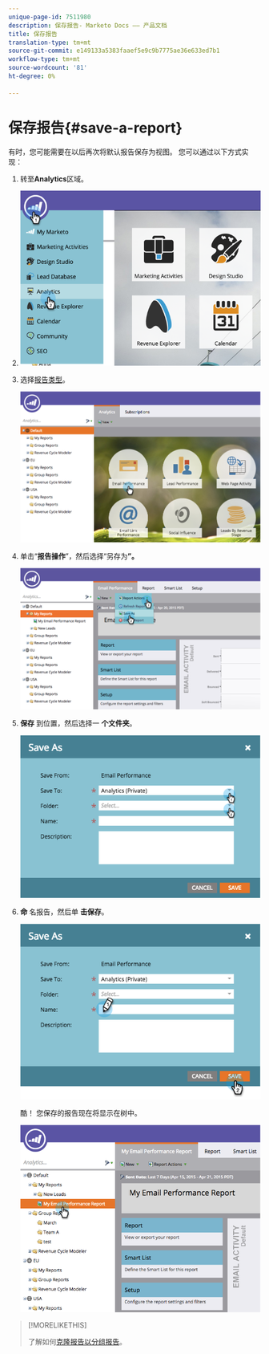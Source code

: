 ```yaml
---
unique-page-id: 7511980
description: 保存报告- Marketo Docs —— 产品文档
title: 保存报告
translation-type: tm+mt
source-git-commit: e149133a5383faaef5e9c9b7775ae36e633ed7b1
workflow-type: tm+mt
source-wordcount: '81'
ht-degree: 0%

---
```



# 保存报告{#save-a-report}

有时，您可能需要在以后再次将默认报告保存为视图。 您可以通过以下方式实现：

1. 转至&#x200B;**Analytics**&#x200B;区域。
1. ![](assets/image2015-4-30-11-3a50-3a5.png)

1. 选择[报告类型](../../../../product-docs/reporting/basic-reporting/report-types/report-type-overview.md)。

   ![](assets/image2015-4-20-16-3a57-3a42.png)

1. 单击“**报告操作**”，然后选择“另存为&#x200B;**”。**

   ![](assets/image2015-4-20-17-3a4-3a11.png)

1. **保存** 到位置，然后选择一 **个文件夹**。

   ![](assets/image2015-4-20-17-3a33-3a25.png)

1. **命** 名报告，然后单 **击保存**。

   ![](assets/image2015-4-20-17-3a34-3a57.png)

   酷！ 您保存的报告现在将显示在树中。

   ![](assets/image2015-4-21-11-3a12-3a40.png)

>[!MORELIKETHIS]
>
>了解如何[克隆报告以分组报告](../../../../product-docs/reporting/basic-reporting/report-activity/clone-a-report-to-group-reports.md)。


